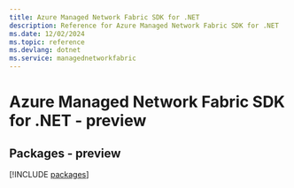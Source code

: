 ```yaml
---
title: Azure Managed Network Fabric SDK for .NET
description: Reference for Azure Managed Network Fabric SDK for .NET
ms.date: 12/02/2024
ms.topic: reference
ms.devlang: dotnet
ms.service: managednetworkfabric
---
```

# Azure Managed Network Fabric SDK for .NET - preview
## Packages - preview
[!INCLUDE [packages](managed-network-fabric-index.md)]
